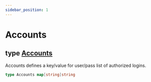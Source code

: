 ```yaml
---
sidebar_position: 1
---
```


# Accounts

## type [Accounts](https://github.com/gin-gonic/gin/blob/v1.9.1/auth.go#L20)

Accounts defines a key/value for user/pass list of authorized logins.

```go
type Accounts map[string]string
```